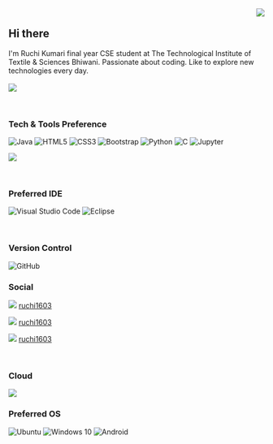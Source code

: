 ## <p align="right">![](https://komarev.com/ghpvc/?username=ruchi1603&color=red)</p> Hi there 


I'm Ruchi Kumari final year CSE student at The Technological Institute of Textile & Sciences Bhiwani. Passionate about coding. Like to explore new technologies every day.
<br><br>
<a href="https://github.com/S3RP3NT/github-readme-stats">
<img align="center" SRC="https://github-readme-stats.vercel.app/api?username=ruchi1603&show_icons=true&hide=contribs,prs&cache_seconds=86400&theme=material-palenight"/>
</a>

<br>

### Tech & Tools Preference

<img alt="Java" src="https://img.shields.io/badge/Java-ED8B00?style=for-the-badge&logo=java&logoColor=white" /> <img alt="HTML5" src="https://img.shields.io/badge/HTML5-E34F26?style=for-the-badge&logo=html5&logoColor=white" /> <img alt="CSS3" src="https://img.shields.io/badge/CSS3-1572B6?style=for-the-badge&logo=css3&logoColor=white" /> <img alt="Bootstrap" src="https://img.shields.io/badge/Bootstrap-563D7C?style=for-the-badge&logo=bootstrap&logoColor=white"  /> <img alt="Python" src="https://img.shields.io/badge/python%20-%2314354C.svg?&style=for-the-badge&logo=python&logoColor=white"/> <img alt="C" src="https://img.shields.io/badge/C-00599C?style=for-the-badge&logo=c&logoColor=white"/> <img alt="Jupyter" src="https://img.shields.io/badge/Jupyter%20-%23F37626.svg?&style=for-the-badge&logo=Jupyter&logoColor=white" /> 



<a href="https://github.com/ruchi1603/github-readme-stats"><img align="center" src="https://github-readme-stats.vercel.app/api/top-langs/?username=ruchi1603&layout=compact&theme=material-palenight" /></a>

<br>

### Preferred IDE

<img alt="Visual Studio Code" src="https://img.shields.io/badge/Visual_Studio_Code-0078D4?style=for-the-badge&logo=visual%20studio%20code&logoColor=white" /> <img alt="Eclipse" src="https://img.shields.io/badge/Eclipse-2C2255?style=for-the-badge&logo=eclipse&logoColor=white" /> 

<br>

### Version Control

<img alt="GitHub" src="https://img.shields.io/badge/github%20-%23121011.svg?&style=for-the-badge&logo=github&logoColor=white"/> 

<br>

### Social

<img src="https://img.shields.io/badge/LinkedIn-0077B5?style=for-the-badge&logo=linkedin&logoColor=white" /> [ruchi1603](https://www.linkedin.com/in/ruchi1603/ "LCO") 

<img src="https://img.shields.io/badge/Facebook-1877F2?style=for-the-badge&logo=facebook&logoColor=white" /> [ruchi1603]( "LCO")

<img src="https://img.shields.io/badge/-Hackerrank-2EC866?style=for-the-badge&logo=HackerRank&logoColor=white" /> [ruchi1603]( "LCO")

<br>

### Cloud 

<img src="https://img.shields.io/badge/Google_Cloud-4285F4?style=for-the-badge&logo=google-cloud&logoColor=white" />

<br>

### Preferred OS
<img alt="Ubuntu" src="https://img.shields.io/badge/Ubuntu-E95420?style=for-the-badge&logo=ubuntu&logoColor=white" /> <img alt="Windows 10" src="https://img.shields.io/badge/Windows-0078D6?style=for-the-badge&logo=windows&logoColor=white" /> <img alt="Android" src="https://img.shields.io/badge/Android-3DDC84?style=for-the-badge&logo=android&logoColor=white" />
